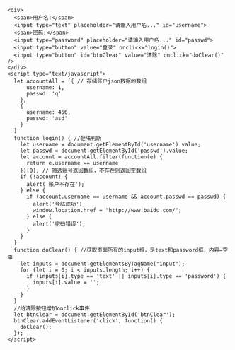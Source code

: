 
<html>
  <head>
    <meta charset="utf-8" />
    <meta name="viewport" content="width=device-width, initial-scale=1">
    <title></title>
  </head>
  <body>
   
    <div>
      <span>用户名:</span>
      <input type="text" placeholder="请输入用户名..." id="username">
      <span>密码:</span>
      <input type="password" placeholder="请输入用户名..." id="passwd">
      <input type="button" value="登录" onclick="login()">
      <input type="button" id="btnClear" value="清除" onclick="doClear()" />
    </div>
    <script type="text/javascript">
      let accountAll = [{ // 存储账户json数据的数组
          username: 1,
          passwd: 'q'
        },
        {
          username: 456,
          passwd: 'asd'
        }
      ]
      function login() { //登陆判断
        let username = document.getElementById('username').value;
        let passwd = document.getElementById('passwd').value;
        let account = accountAll.filter(function(e) {
          return e.username == username
        })[0]; // 筛选账号返回数组，不存在则返回空数组
        if (!account) {
          alert('账户不存在');
        } else {
          if (account.username == username && account.passwd == passwd) {
            alert('登陆成功');    
            window.location.href = "http://www.baidu.com/";
          } else {
            alert('密码错误');
          }
        }
      }
      function doClear() { //获取页面所有的input框，是text和password框，内容=空串
        let inputs = document.getElementsByTagName("input");
        for (let i = 0; i < inputs.length; i++) {
          if (inputs[i].type == 'text' || inputs[i].type == 'password') {
            inputs[i].value = '';
          }
        }
      }
      //给清除按钮增加onclick事件
      let btnClear = document.getElementById('btnClear');
      btnClear.addEventListener('click', function() {
        doClear();
      });
    </script>
  </body>
</html>
